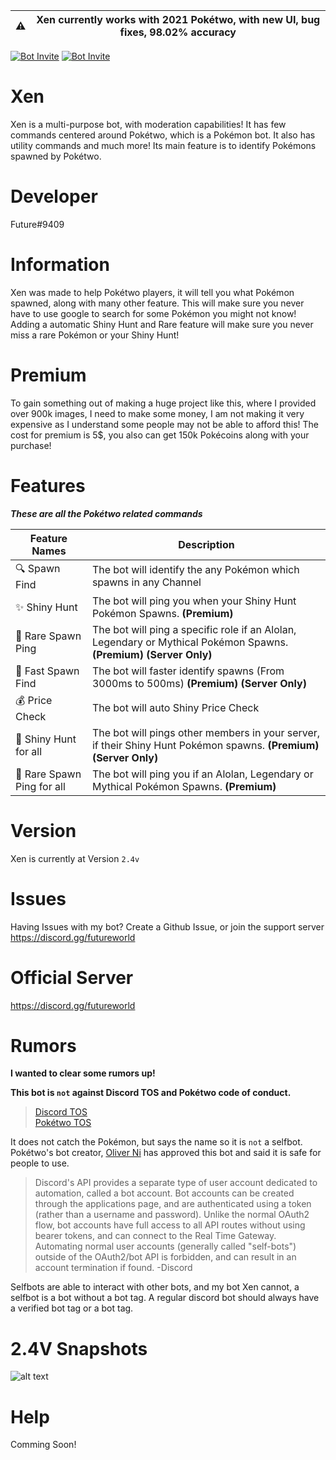 | ⚠️  |      Xen currently works with 2021 Pokétwo, with new UI, bug fixes, 98.02% accuracy      |
|----------|:-------------:|

[![Bot Invite](https://img.shields.io/badge/Bot%20Invite-Xen-brightgreen.svg?style=flat)](https://discord.com/api/oauth2/authorize?client_id=826935014049972265&permissions=511049&scope=bot%20applications.commands)
[![Bot Invite](https://img.shields.io/badge/Discord-Join%20Here-blue.svg?style=flat)](https://discord.gg/futureworld)

# Xen

Xen is a multi-purpose bot, with moderation capabilities! It has few commands centered around Pokétwo, which is a Pokémon bot. It also has utility commands and much more! Its main feature is to identify Pokémons spawned by Pokétwo.

# Developer
Future#9409

# Information
Xen was made to help Pokétwo players, it will tell you what Pokémon spawned, along with many other feature. This will make sure you never have to use google to search for some Pokémon you might not know! Adding a automatic Shiny Hunt and Rare feature will make sure you never miss a rare Pokémon or your Shiny Hunt!

# Premium
To gain something out of making a huge project like this, where I provided over 900k images, I need to make some money, I am not making it very expensive as I understand some people may not be able to afford this! The cost for premium is 5$, you also can get 150k Pokécoins along with your purchase!

# Features

_**These are all the Pokétwo related commands**_

| Feature Names  | Description |
| ------------- | ------------- |
| 🔍 Spawn Find  | The bot will identify the any Pokémon which spawns in any Channel  |
| ✨ Shiny Hunt  | The bot will ping you when your Shiny Hunt Pokémon Spawns. **(Premium)** |
| 🏓 Rare Spawn Ping | The bot will ping a specific role if an Alolan, Legendary or Mythical Pokémon Spawns. **(Premium)** **(Server Only)** |
| 💨 Fast Spawn Find | The bot will faster identify spawns (From 3000ms to 500ms) **(Premium)** **(Server Only)** |
| 💰 Price Check | The bot will auto Shiny Price Check |
| 👥 Shiny Hunt for all | The bot will pings other members in your server, if their Shiny Hunt Pokémon spawns. **(Premium)** **(Server Only)** |
| 🧍 Rare Spawn Ping for all | The bot will ping you if an Alolan, Legendary or Mythical Pokémon Spawns. **(Premium)** |

# Version
Xen is currently at Version `2.4v`

# Issues
Having Issues with my bot? Create a Github Issue, or join the support server https://discord.gg/futureworld

# Official Server
https://discord.gg/futureworld

# Rumors
**I wanted to clear some rumors up!**

**This bot is `not` against Discord TOS and Pokétwo code of conduct.**
> [Discord TOS](https://discord.com/terms)  
> [Pokétwo TOS](https://poketwo.net/code-of-conduct)

It does not catch the Pokémon, but says the name so it is `not` a selfbot. Pokétwo's bot creator, [Oliver Ni](https://github.com/oliver-ni) has approved this bot and said it is safe for people to use.

> Discord's API provides a separate type of user account dedicated to automation, called a bot account. Bot accounts can be created through the applications page, and are authenticated using a token (rather than a username and password). Unlike the normal OAuth2 flow, bot accounts have full access to all API routes without using bearer tokens, and can connect to the Real Time Gateway. Automating normal user accounts (generally called "self-bots") outside of the OAuth2/bot API is forbidden, and can result in an account termination if found. -Discord

Selfbots are able to interact with other bots, and my bot Xen cannot, a selfbot is a bot without a bot tag. A regular discord bot should always have a verified bot tag or a bot tag.

# 2.4V Snapshots
![alt text](https://gm1.ggpht.com/jcONwRfqkbcmLagQ0NACs9GbLleNd2kVFYwZ47LT5SxDdQ41mNukTPD3tgoqntiPEOtyR8wLA2vLuBdO-WvHNs1iCHdzLsvi0Yrc1xRzBIpWFu3xRZTM23zCsRH1Uq-9zU3KDOxYRH6kBU9zqQbTSADG5OomIcLZ8XgUMoL8V0S38NM9jlr6x7hQtS2WtWuRQmD8CT0ydVmLECuAR-GpBbP3b3BIsaXXEEctOegtOmIhZg-9xOWfXmTSyucRxgR94TUYak6vtZrBEeK1i-9sesOWmaDWlKBhn9c6qQk6qCBkuo_6YB-8179m7U6_88svr1z5KNQarfJPPieS4Iby3Q_RubG0Lu2KEsjuYpa0bXfTuqAHLXDl2CVpP7dv7chiNUwqBDhKzuRqsT3ou5ZqKHkwlz6E3niz13wthjNAwDAh3E8YLz3iumlgqEpzyQpf-h8Q-63FB1tz6X9H8neNHKYrhN-s-GXfRwJt_aUuxYMsBK9Dixs5CZEYG2XBJ7fgcmv0UWf8XiqFm6I0ZX6AxuwaRb987tgP7d7BugzNI65rnPIHC5KR7AOpFC8so6hWi6oZ7tQ9jmnt5YYfJrGhDOcC3XEtNsIaj4Cw9Xjc01bJc18p0qe6GRK203lFLkseWi5qzAC_52N2aumP-4ugKDS0m0S_4bGv1okoyVNHJ4okeOgO-KkhGN-KZ9619WiLwCgz_YbL2to2nrmkAun7cQQJz7-i8PmNjdsd-N2lzeU30Kk8DzaZT7TDfpxwjzy6ZWw=s0-l75-ft-l75-ft)
# Help
Comming Soon!
